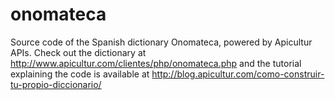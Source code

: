 onomateca
=========

Source code of the Spanish dictionary Onomateca, powered by Apicultur APIs. Check out the dictionary at http://www.apicultur.com/clientes/php/onomateca.php and the tutorial explaining the code is available at http://blog.apicultur.com/como-construir-tu-propio-diccionario/
